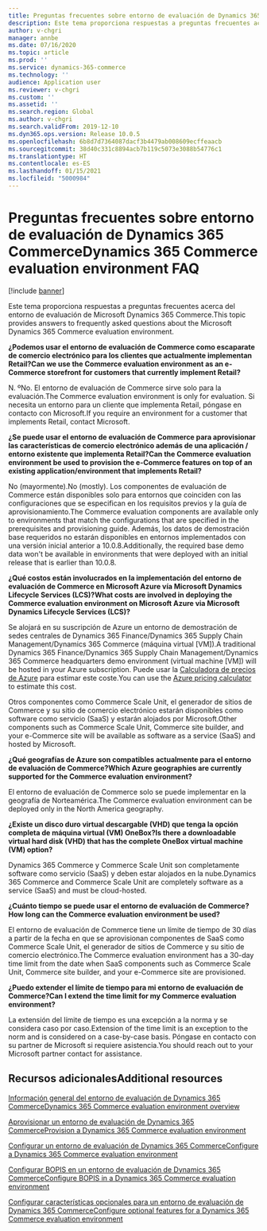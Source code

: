 ```yaml
---
title: Preguntas frecuentes sobre entorno de evaluación de Dynamics 365 Commerce
description: Este tema proporciona respuestas a preguntas frecuentes acerca del entorno de evaluación de Microsoft Dynamics 365 Commerce.
author: v-chgri
manager: annbe
ms.date: 07/16/2020
ms.topic: article
ms.prod: ''
ms.service: dynamics-365-commerce
ms.technology: ''
audience: Application user
ms.reviewer: v-chgri
ms.custom: ''
ms.assetid: ''
ms.search.region: Global
ms.author: v-chgri
ms.search.validFrom: 2019-12-10
ms.dyn365.ops.version: Release 10.0.5
ms.openlocfilehash: 6b8d7d7364087dacf3b4479ab008609ecffeaacb
ms.sourcegitcommit: 38d40c331c8894acb7b119c5073e3088b54776c1
ms.translationtype: HT
ms.contentlocale: es-ES
ms.lasthandoff: 01/15/2021
ms.locfileid: "5000984"
---
```

# <a name="dynamics-365-commerce-evaluation-environment-faq"></a><span data-ttu-id="8f6c4-103">Preguntas frecuentes sobre entorno de evaluación de Dynamics 365 Commerce</span><span class="sxs-lookup"><span data-stu-id="8f6c4-103">Dynamics 365 Commerce evaluation environment FAQ</span></span>

[!include [banner](includes/banner.md)]

<span data-ttu-id="8f6c4-104">Este tema proporciona respuestas a preguntas frecuentes acerca del entorno de evaluación de Microsoft Dynamics 365 Commerce.</span><span class="sxs-lookup"><span data-stu-id="8f6c4-104">This topic provides answers to frequently asked questions about the Microsoft Dynamics 365 Commerce evaluation environment.</span></span>

<span data-ttu-id="8f6c4-105">**¿Podemos usar el entorno de evaluación de Commerce como escaparate de comercio electrónico para los clientes que actualmente implementan Retail?**</span><span class="sxs-lookup"><span data-stu-id="8f6c4-105">**Can we use the Commerce evaluation environment as an e-Commerce storefront for customers that currently implement Retail?**</span></span>

<span data-ttu-id="8f6c4-106">N. º</span><span class="sxs-lookup"><span data-stu-id="8f6c4-106">No.</span></span> <span data-ttu-id="8f6c4-107">El entorno de evaluación de Commerce sirve solo para la evaluación.</span><span class="sxs-lookup"><span data-stu-id="8f6c4-107">The Commerce evaluation environment is only for evaluation.</span></span> <span data-ttu-id="8f6c4-108">Si necesita un entorno para un cliente que implementa Retail, póngase en contacto con Microsoft.</span><span class="sxs-lookup"><span data-stu-id="8f6c4-108">If you require an environment for a customer that implements Retail, contact Microsoft.</span></span>

<span data-ttu-id="8f6c4-109">**¿Se puede usar el entorno de evaluación de Commerce para aprovisionar las características de comercio electrónico además de una aplicación / entorno existente que implementa Retail?**</span><span class="sxs-lookup"><span data-stu-id="8f6c4-109">**Can the Commerce evaluation environment be used to provision the e-Commerce features on top of an existing application/environment that implements Retail?**</span></span>

<span data-ttu-id="8f6c4-110">No (mayormente).</span><span class="sxs-lookup"><span data-stu-id="8f6c4-110">No (mostly).</span></span> <span data-ttu-id="8f6c4-111">Los componentes de evaluación de Commerce están disponibles solo para entornos que coinciden con las configuraciones que se especifican en los requisitos previos y la guía de aprovisionamiento.</span><span class="sxs-lookup"><span data-stu-id="8f6c4-111">The Commerce evaluation components are available only to environments that match the configurations that are specified in the prerequisites and provisioning guide.</span></span> <span data-ttu-id="8f6c4-112">Además, los datos de demostración base requeridos no estarán disponibles en entornos implementados con una versión inicial anterior a 10.0.8.</span><span class="sxs-lookup"><span data-stu-id="8f6c4-112">Additionally, the required base demo data won't be available in environments that were deployed with an initial release that is earlier than 10.0.8.</span></span> 

<span data-ttu-id="8f6c4-113">**¿Qué costos están involucrados en la implementación del entorno de evaluación de Commerce en Microsoft Azure vía Microsoft Dynamics Lifecycle Services (LCS)?**</span><span class="sxs-lookup"><span data-stu-id="8f6c4-113">**What costs are involved in deploying the Commerce evaluation environment on Microsoft Azure via Microsoft Dynamics Lifecycle Services (LCS)?**</span></span>

<span data-ttu-id="8f6c4-114">Se alojará en su suscripción de Azure un entorno de demostración de sedes centrales de Dynamics 365 Finance/Dynamics 365 Supply Chain Management/Dynamics 365 Commerce (máquina virtual \[VM\]).</span><span class="sxs-lookup"><span data-stu-id="8f6c4-114">A traditional Dynamics 365 Finance/Dynamics 365 Supply Chain Management/Dynamics 365 Commerce headquarters demo environment (virtual machine \[VM\]) will be hosted in your Azure subscription.</span></span> <span data-ttu-id="8f6c4-115">Puede usar la [Calculadora de precios de Azure](https://azure.microsoft.com/pricing/calculator/) para estimar este coste.</span><span class="sxs-lookup"><span data-stu-id="8f6c4-115">You can use the [Azure pricing calculator](https://azure.microsoft.com/pricing/calculator/) to estimate this cost.</span></span>

<span data-ttu-id="8f6c4-116">Otros componentes como Commerce Scale Unit, el generador de sitios de Commerce y su sitio de comercio electrónico estarán disponibles como software como servicio (SaaS) y estarán alojados por Microsoft.</span><span class="sxs-lookup"><span data-stu-id="8f6c4-116">Other components such as Commerce Scale Unit, Commerce site builder, and your e-Commerce site will be available as software as a service (SaaS) and hosted by Microsoft.</span></span>

<span data-ttu-id="8f6c4-117">**¿Qué geografías de Azure son compatibles actualmente para el entorno de evaluación de Commerce?**</span><span class="sxs-lookup"><span data-stu-id="8f6c4-117">**Which Azure geographies are currently supported for the Commerce evaluation environment?**</span></span>

<span data-ttu-id="8f6c4-118">El entorno de evaluación de Commerce solo se puede implementar en la geografía de Norteamérica.</span><span class="sxs-lookup"><span data-stu-id="8f6c4-118">The Commerce evaluation environment can be deployed only in the North America geography.</span></span>

<span data-ttu-id="8f6c4-119">**¿Existe un disco duro virtual descargable (VHD) que tenga la opción completa de máquina virtual (VM) OneBox?**</span><span class="sxs-lookup"><span data-stu-id="8f6c4-119">**Is there a downloadable virtual hard disk (VHD) that has the complete OneBox virtual machine (VM) option?**</span></span>

<span data-ttu-id="8f6c4-120">Dynamics 365 Commerce y Commerce Scale Unit son completamente software como servicio (SaaS) y deben estar alojados en la nube.</span><span class="sxs-lookup"><span data-stu-id="8f6c4-120">Dynamics 365 Commerce and Commerce Scale Unit are completely software as a service (SaaS) and must be cloud-hosted.</span></span>

<span data-ttu-id="8f6c4-121">**¿Cuánto tiempo se puede usar el entorno de evaluación de Commerce?**</span><span class="sxs-lookup"><span data-stu-id="8f6c4-121">**How long can the Commerce evaluation environment be used?**</span></span>

<span data-ttu-id="8f6c4-122">El entorno de evaluación de Commerce tiene un límite de tiempo de 30 días a partir de la fecha en que se aprovisionan componentes de SaaS como Commerce Scale Unit, el generador de sitios de Commerce y su sitio de comercio electrónico.</span><span class="sxs-lookup"><span data-stu-id="8f6c4-122">The Commerce evaluation environment has a 30-day time limit from the date when SaaS components such as Commerce Scale Unit, Commerce site builder, and your e-Commerce site are provisioned.</span></span>

<span data-ttu-id="8f6c4-123">**¿Puedo extender el límite de tiempo para mi entorno de evaluación de Commerce?**</span><span class="sxs-lookup"><span data-stu-id="8f6c4-123">**Can I extend the time limit for my Commerce evaluation environment?**</span></span>

<span data-ttu-id="8f6c4-124">La extensión del límite de tiempo es una excepción a la norma y se considera caso por caso.</span><span class="sxs-lookup"><span data-stu-id="8f6c4-124">Extension of the time limit is an exception to the norm and is considered on a case-by-case basis.</span></span> <span data-ttu-id="8f6c4-125">Póngase en contacto con su partner de Microsoft si requiere asistencia.</span><span class="sxs-lookup"><span data-stu-id="8f6c4-125">You should reach out to your Microsoft partner contact for assistance.</span></span>

## <a name="additional-resources"></a><span data-ttu-id="8f6c4-126">Recursos adicionales</span><span class="sxs-lookup"><span data-stu-id="8f6c4-126">Additional resources</span></span>

[<span data-ttu-id="8f6c4-127">Información general del entorno de evaluación de Dynamics 365 Commerce</span><span class="sxs-lookup"><span data-stu-id="8f6c4-127">Dynamics 365 Commerce evaluation environment overview</span></span>](cpe-overview.md)

[<span data-ttu-id="8f6c4-128">Aprovisionar un entorno de evaluación de Dynamics 365 Commerce</span><span class="sxs-lookup"><span data-stu-id="8f6c4-128">Provision a Dynamics 365 Commerce evaluation environment</span></span>](provisioning-guide.md)

[<span data-ttu-id="8f6c4-129">Configurar un entorno de evaluación de Dynamics 365 Commerce</span><span class="sxs-lookup"><span data-stu-id="8f6c4-129">Configure a Dynamics 365 Commerce evaluation environment</span></span>](cpe-post-provisioning.md)

[<span data-ttu-id="8f6c4-130">Configurar BOPIS en un entorno de evaluación de Dynamics 365 Commerce</span><span class="sxs-lookup"><span data-stu-id="8f6c4-130">Configure BOPIS in a Dynamics 365 Commerce evaluation environment</span></span>](cpe-bopis.md)

[<span data-ttu-id="8f6c4-131">Configurar características opcionales para un entorno de evaluación de Dynamics 365 Commerce</span><span class="sxs-lookup"><span data-stu-id="8f6c4-131">Configure optional features for a Dynamics 365 Commerce evaluation environment</span></span>](cpe-optional-features.md)
